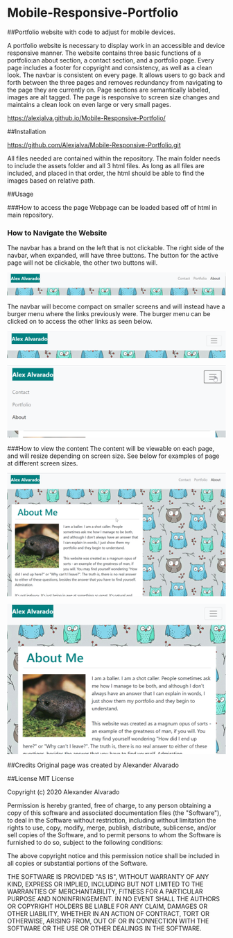 # Mobile-Responsive-Portfolio
##Portfolio website with code to adjust for mobile devices. 

A portfolio website is necessary to display work in an accessible and device responsive manner. The website contains three basic functions of a portfolio:an about section, a contact section, and a portfolio page.
Every page includes a footer for copyright and consistency, as well as a clean look. 
The navbar is consistent on every page. It allows users to go back and forth between the three pages and removes redundancy from navigating to the page they are currently on. 
Page sections are semantically labeled, images are alt tagged. The page is responsive to screen size changes and maintains a clean look on even large or very small pages.  

https://alexjalva.github.io/Mobile-Responsive-Portfolio/

##Installation

https://github.com/Alexjalva/Mobile-Responsive-Portfolio.git

All files needed are contained within the repository. The main folder needs to include the assets folder and all 3 html files. As long as all files are included, and placed in that order, the html should be able to find the images based on relative path. 

##Usage

###How to access the page
Webpage can be loaded based off of html in main repository. 

### How to Navigate the Website

The navbar has a brand on the left that is not clickable. The right side of the navbar, when expanded, will have three buttons. The button for the active page will not be clickable, the other two buttons will. 

![NavBar Expanded Look](Assets/Images/NavbarExpanded.png)

The navbar will become compact on smaller screens and will instead have a burger menu where the links previously were. The burger menu can be clicked on to access the other links as seen below.

![NavBar Compact Look](Assets/Images/NavbarCompact.png)


![NavBar Burger Menu](Assets/Images/NavbarBurgerMenu.png)


###How to view the content
The content will be viewable on each page, and will resize depending on screen size. See below for examples of page at different screen sizes. 

![Page Expanded](Assets/Images/PageLarge.png)


![Page Compacted](Assets/Images/PageCompact.png)


##Credits
Original page was created by Alexander Alvarado

##License
MIT License

Copyright (c) 2020 Alexander Alvarado 

Permission is hereby granted, free of charge, to any person obtaining a copy
of this software and associated documentation files (the "Software"), to deal
in the Software without restriction, including without limitation the rights
to use, copy, modify, merge, publish, distribute, sublicense, and/or sell
copies of the Software, and to permit persons to whom the Software is
furnished to do so, subject to the following conditions:

The above copyright notice and this permission notice shall be included in all
copies or substantial portions of the Software.

THE SOFTWARE IS PROVIDED "AS IS", WITHOUT WARRANTY OF ANY KIND, EXPRESS OR
IMPLIED, INCLUDING BUT NOT LIMITED TO THE WARRANTIES OF MERCHANTABILITY,
FITNESS FOR A PARTICULAR PURPOSE AND NONINFRINGEMENT. IN NO EVENT SHALL THE
AUTHORS OR COPYRIGHT HOLDERS BE LIABLE FOR ANY CLAIM, DAMAGES OR OTHER
LIABILITY, WHETHER IN AN ACTION OF CONTRACT, TORT OR OTHERWISE, ARISING FROM,
OUT OF OR IN CONNECTION WITH THE SOFTWARE OR THE USE OR OTHER DEALINGS IN THE
SOFTWARE.
